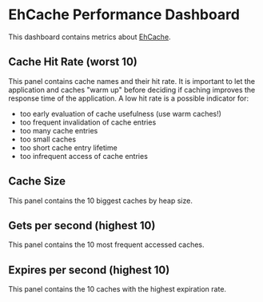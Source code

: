 # EhCache Performance Dashboard

This dashboard contains metrics about [EhCache](http://www.ehcache.org/).

## Cache Hit Rate (worst 10)
This panel contains cache names and their hit rate.
It is important to let the application and caches "warm up" before deciding if caching improves the response time of the application.
A low hit rate is a possible indicator for:
* too early evaluation of cache usefulness (use warm caches!)
* too frequent invalidation of cache entries
* too many cache entries
* too small caches
* too short cache entry lifetime
* too infrequent access of cache entries

## Cache Size
This panel contains the 10 biggest caches by heap size.

## Gets per second (highest 10)
This panel contains the 10 most frequent accessed caches.

## Expires per second (highest 10)
This panel contains the 10 caches with the highest expiration rate.

